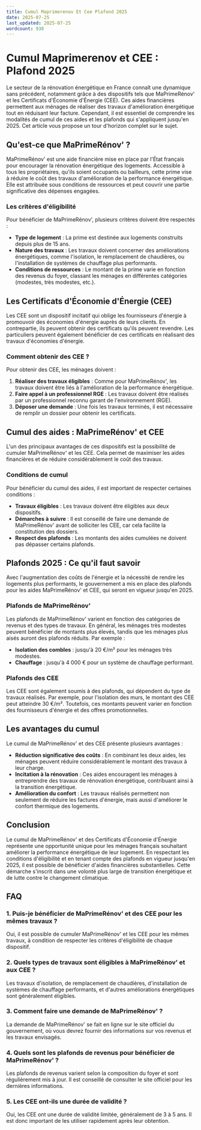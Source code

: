 ```yaml
---
title: Cumul Maprimerenov Et Cee Plafond 2025
date: 2025-07-25
last_updated: 2025-07-25
wordcount: 938
---
```


# Cumul Maprimerenov et CEE : Plafond 2025

Le secteur de la rénovation énergétique en France connaît une dynamique sans précédent, notamment grâce à des dispositifs tels que MaPrimeRénov' et les Certificats d'Économie d'Énergie (CEE). Ces aides financières permettent aux ménages de réaliser des travaux d'amélioration énergétique tout en réduisant leur facture. Cependant, il est essentiel de comprendre les modalités de cumul de ces aides et les plafonds qui s'appliquent jusqu'en 2025. Cet article vous propose un tour d'horizon complet sur le sujet.

## Qu'est-ce que MaPrimeRénov' ?

MaPrimeRénov' est une aide financière mise en place par l'État français pour encourager la rénovation énergétique des logements. Accessible à tous les propriétaires, qu'ils soient occupants ou bailleurs, cette prime vise à réduire le coût des travaux d'amélioration de la performance énergétique. Elle est attribuée sous conditions de ressources et peut couvrir une partie significative des dépenses engagées.

### Les critères d'éligibilité

Pour bénéficier de MaPrimeRénov', plusieurs critères doivent être respectés :

- **Type de logement** : La prime est destinée aux logements construits depuis plus de 15 ans.
- **Nature des travaux** : Les travaux doivent concerner des améliorations énergétiques, comme l'isolation, le remplacement de chaudières, ou l'installation de systèmes de chauffage plus performants.
- **Conditions de ressources** : Le montant de la prime varie en fonction des revenus du foyer, classant les ménages en différentes catégories (modestes, très modestes, etc.).

## Les Certificats d'Économie d'Énergie (CEE)

Les CEE sont un dispositif incitatif qui oblige les fournisseurs d'énergie à promouvoir des économies d'énergie auprès de leurs clients. En contrepartie, ils peuvent obtenir des certificats qu'ils peuvent revendre. Les particuliers peuvent également bénéficier de ces certificats en réalisant des travaux d'économies d'énergie.

### Comment obtenir des CEE ?

Pour obtenir des CEE, les ménages doivent :

1. **Réaliser des travaux éligibles** : Comme pour MaPrimeRénov', les travaux doivent être liés à l'amélioration de la performance énergétique.
2. **Faire appel à un professionnel RGE** : Les travaux doivent être réalisés par un professionnel reconnu garant de l'environnement (RGE).
3. **Déposer une demande** : Une fois les travaux terminés, il est nécessaire de remplir un dossier pour obtenir les certificats.

## Cumul des aides : MaPrimeRénov' et CEE

L'un des principaux avantages de ces dispositifs est la possibilité de cumuler MaPrimeRénov' et les CEE. Cela permet de maximiser les aides financières et de réduire considérablement le coût des travaux.

### Conditions de cumul

Pour bénéficier du cumul des aides, il est important de respecter certaines conditions :

- **Travaux éligibles** : Les travaux doivent être éligibles aux deux dispositifs.
- **Démarches à suivre** : Il est conseillé de faire une demande de MaPrimeRénov' avant de solliciter les CEE, car cela facilite la constitution des dossiers.
- **Respect des plafonds** : Les montants des aides cumulées ne doivent pas dépasser certains plafonds.

## Plafonds 2025 : Ce qu'il faut savoir

Avec l'augmentation des coûts de l'énergie et la nécessité de rendre les logements plus performants, le gouvernement a mis en place des plafonds pour les aides MaPrimeRénov' et CEE, qui seront en vigueur jusqu'en 2025.

### Plafonds de MaPrimeRénov'

Les plafonds de MaPrimeRénov' varient en fonction des catégories de revenus et des types de travaux. En général, les ménages très modestes peuvent bénéficier de montants plus élevés, tandis que les ménages plus aisés auront des plafonds réduits. Par exemple :

- **Isolation des combles** : jusqu'à 20 €/m² pour les ménages très modestes.
- **Chauffage** : jusqu'à 4 000 € pour un système de chauffage performant.

### Plafonds des CEE

Les CEE sont également soumis à des plafonds, qui dépendent du type de travaux réalisés. Par exemple, pour l'isolation des murs, le montant des CEE peut atteindre 30 €/m². Toutefois, ces montants peuvent varier en fonction des fournisseurs d'énergie et des offres promotionnelles.

## Les avantages du cumul

Le cumul de MaPrimeRénov' et des CEE présente plusieurs avantages :

- **Réduction significative des coûts** : En combinant les deux aides, les ménages peuvent réduire considérablement le montant des travaux à leur charge.
- **Incitation à la rénovation** : Ces aides encouragent les ménages à entreprendre des travaux de rénovation énergétique, contribuant ainsi à la transition énergétique.
- **Amélioration du confort** : Les travaux réalisés permettent non seulement de réduire les factures d'énergie, mais aussi d'améliorer le confort thermique des logements.

## Conclusion

Le cumul de MaPrimeRénov' et des Certificats d'Économie d'Énergie représente une opportunité unique pour les ménages français souhaitant améliorer la performance énergétique de leur logement. En respectant les conditions d'éligibilité et en tenant compte des plafonds en vigueur jusqu'en 2025, il est possible de bénéficier d'aides financières substantielles. Cette démarche s'inscrit dans une volonté plus large de transition énergétique et de lutte contre le changement climatique.

## FAQ

### 1. Puis-je bénéficier de MaPrimeRénov' et des CEE pour les mêmes travaux ?

Oui, il est possible de cumuler MaPrimeRénov' et les CEE pour les mêmes travaux, à condition de respecter les critères d'éligibilité de chaque dispositif.

### 2. Quels types de travaux sont éligibles à MaPrimeRénov' et aux CEE ?

Les travaux d'isolation, de remplacement de chaudières, d'installation de systèmes de chauffage performants, et d'autres améliorations énergétiques sont généralement éligibles.

### 3. Comment faire une demande de MaPrimeRénov' ?

La demande de MaPrimeRénov' se fait en ligne sur le site officiel du gouvernement, où vous devrez fournir des informations sur vos revenus et les travaux envisagés.

### 4. Quels sont les plafonds de revenus pour bénéficier de MaPrimeRénov' ?

Les plafonds de revenus varient selon la composition du foyer et sont régulièrement mis à jour. Il est conseillé de consulter le site officiel pour les dernières informations.

### 5. Les CEE ont-ils une durée de validité ?

Oui, les CEE ont une durée de validité limitée, généralement de 3 à 5 ans. Il est donc important de les utiliser rapidement après leur obtention.